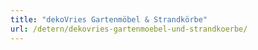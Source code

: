 ```yaml
---
title: "dekoVries Gartenmöbel & Strandkörbe"
url: /detern/dekovries-gartenmoebel-und-strandkoerbe/
---
```

